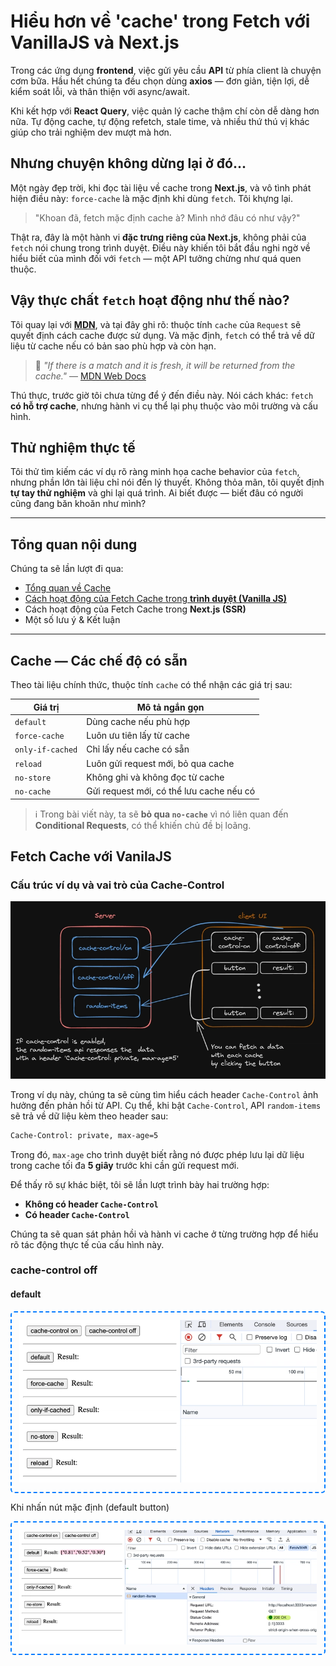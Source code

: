# Hiểu hơn về 'cache' trong Fetch với VanillaJS và Next.js

Trong các ứng dụng **frontend**, việc gửi yêu cầu **API** từ phía client là chuyện cơm bữa. Hầu hết chúng ta đều chọn dùng **axios** — đơn giản, tiện lợi, dễ kiểm soát lỗi, và thân thiện với async/await.

Khi kết hợp với **React Query**, việc quản lý cache thậm chí còn dễ dàng hơn nữa. Tự động cache, tự động refetch, stale time, và nhiều thứ thú vị khác giúp cho trải nghiệm dev mượt mà hơn.

## Nhưng chuyện không dừng lại ở đó...

Một ngày đẹp trời, khi đọc tài liệu về cache trong **Next.js**, và vô tình phát hiện điều này: `force-cache` là mặc định khi dùng `fetch`. Tôi khựng lại.

> "Khoan đã, fetch mặc định cache à? Mình nhớ đâu có như vậy?"

Thật ra, đây là một hành vi **đặc trưng riêng của Next.js**, không phải của `fetch` nói chung trong trình duyệt. Điều này khiến tôi bắt đầu nghi ngờ về hiểu biết của mình đối với `fetch` — một API tưởng chừng như quá quen thuộc.

## Vậy thực chất `fetch` hoạt động như thế nào?

Tôi quay lại với [**MDN**](https://developer.mozilla.org/en-US/docs/Web/API/Request/cache), và tại đây ghi rõ: thuộc tính `cache` của `Request` sẽ quyết định cách cache được sử dụng. Và mặc định, `fetch` có thể trả về dữ liệu từ cache nếu có bản sao phù hợp và còn hạn.

> 🧠 _"If there is a match and it is fresh, it will be returned from the cache."_ — [MDN Web Docs](https://developer.mozilla.org/en-US/docs/Web/API/Request/cache)

Thú thực, trước giờ tôi chưa từng để ý đến điều này. Nói cách khác: `fetch` **có hỗ trợ cache**, nhưng hành vi cụ thể lại phụ thuộc vào môi trường và cấu hình.

## Thử nghiệm thực tế

Tôi thử tìm kiếm các ví dụ rõ ràng minh họa cache behavior của `fetch`, nhưng phần lớn tài liệu chỉ nói đến lý thuyết. Không thỏa mãn, tôi quyết định **tự tay thử nghiệm** và ghi lại quá trình. Ai biết được — biết đâu có người cũng đang băn khoăn như mình?

---

## Tổng quan nội dung

Chúng ta sẽ lần lượt đi qua:

- [Tổng quan về Cache](#cache--các-chế-độ-có-sẵn)
- [Cách hoạt động của Fetch Cache trong **trình duyệt (Vanilla JS)**](#fetch-cache-với-vanilajs)
- Cách hoạt động của Fetch Cache trong **Next.js (SSR)**
- Một số lưu ý & Kết luận

---

## Cache — Các chế độ có sẵn

Theo tài liệu chính thức, thuộc tính `cache` có thể nhận các giá trị sau:

| Giá trị          | Mô tả ngắn gọn                           |
| ---------------- | ---------------------------------------- |
| `default`        | Dùng cache nếu phù hợp                   |
| `force-cache`    | Luôn ưu tiên lấy từ cache                |
| `only-if-cached` | Chỉ lấy nếu cache có sẵn                 |
| `reload`         | Luôn gửi request mới, bỏ qua cache       |
| `no-store`       | Không ghi và không đọc từ cache          |
| `no-cache`       | Gửi request mới, có thể lưu cache nếu có |

> ℹ️ Trong bài viết này, ta sẽ **bỏ qua `no-cache`** vì nó liên quan đến **Conditional Requests**, có thể khiến chủ đề bị loãng.

## Fetch Cache với VanilaJS

### Cấu trúc ví dụ và vai trò của Cache-Control

![Cấu trúc ví dụ và vai trò của Cache-Control](/assets/overview-fetch-with-vanilajs.webp)

Trong ví dụ này, chúng ta sẽ cùng tìm hiểu cách header `Cache-Control` ảnh hưởng đến phản hồi từ API. Cụ thể, khi bật `Cache-Control`, API `random-items` sẽ trả về dữ liệu kèm theo header sau:

```bash
Cache-Control: private, max-age=5
```

Trong đó, `max-age` cho trình duyệt biết rằng nó được phép lưu lại dữ liệu trong cache tối đa **5 giây** trước khi cần gửi request mới.

Để thấy rõ sự khác biệt, tôi sẽ lần lượt trình bày hai trường hợp:

- **Không có header `Cache-Control`**
- **Có header `Cache-Control`**

Chúng ta sẽ quan sát phản hồi và hành vi cache ở từng trường hợp để hiểu rõ tác động thực tế của cấu hình này.

### cache-control off

#### default

<div style="border: 2px dashed #007BFF; padding: 12px; border-radius: 6px;">
  <!-- ![default](/assets/cache-control-off-default.webp) -->
  <img src="/assets/cache-control-off-default.webp" alt="default" />
</div>

Khi nhấn nút mặc định (default button)

<div style="border: 2px dashed #007BFF; padding: 12px; border-radius: 6px;">
  <!-- ![default](/assets/cache-control-off-default.webp) -->
  <img src="/assets/cache-control-off-default-button.webp" alt="default" />
</div>



